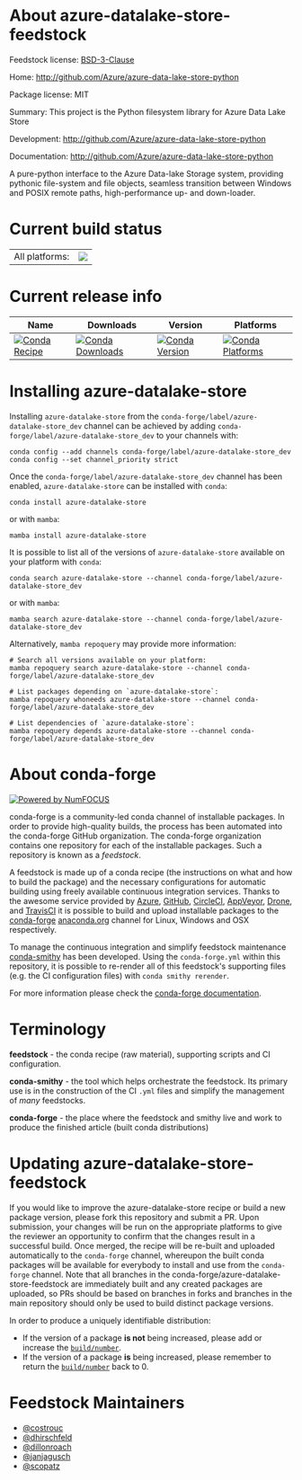 About azure-datalake-store-feedstock
====================================

Feedstock license: [BSD-3-Clause](https://github.com/conda-forge/azure-datalake-store-feedstock/blob/main/LICENSE.txt)

Home: http://github.com/Azure/azure-data-lake-store-python

Package license: MIT

Summary: This project is the Python filesystem library for Azure Data Lake Store

Development: http://github.com/Azure/azure-data-lake-store-python

Documentation: http://github.com/Azure/azure-data-lake-store-python

A pure-python interface to the Azure Data-lake Storage system,
providing pythonic file-system and file objects, seamless transition
between Windows and POSIX remote paths, high-performance up- and down-loader.

Current build status
====================


<table><tr><td>All platforms:</td>
    <td>
      <a href="https://dev.azure.com/conda-forge/feedstock-builds/_build/latest?definitionId=7807&branchName=main">
        <img src="https://dev.azure.com/conda-forge/feedstock-builds/_apis/build/status/azure-datalake-store-feedstock?branchName=main">
      </a>
    </td>
  </tr>
</table>

Current release info
====================

| Name | Downloads | Version | Platforms |
| --- | --- | --- | --- |
| [![Conda Recipe](https://img.shields.io/badge/recipe-azure--datalake--store-green.svg)](https://anaconda.org/conda-forge/azure-datalake-store) | [![Conda Downloads](https://img.shields.io/conda/dn/conda-forge/azure-datalake-store.svg)](https://anaconda.org/conda-forge/azure-datalake-store) | [![Conda Version](https://img.shields.io/conda/vn/conda-forge/azure-datalake-store.svg)](https://anaconda.org/conda-forge/azure-datalake-store) | [![Conda Platforms](https://img.shields.io/conda/pn/conda-forge/azure-datalake-store.svg)](https://anaconda.org/conda-forge/azure-datalake-store) |

Installing azure-datalake-store
===============================

Installing `azure-datalake-store` from the `conda-forge/label/azure-datalake-store_dev` channel can be achieved by adding `conda-forge/label/azure-datalake-store_dev` to your channels with:

```
conda config --add channels conda-forge/label/azure-datalake-store_dev
conda config --set channel_priority strict
```

Once the `conda-forge/label/azure-datalake-store_dev` channel has been enabled, `azure-datalake-store` can be installed with `conda`:

```
conda install azure-datalake-store
```

or with `mamba`:

```
mamba install azure-datalake-store
```

It is possible to list all of the versions of `azure-datalake-store` available on your platform with `conda`:

```
conda search azure-datalake-store --channel conda-forge/label/azure-datalake-store_dev
```

or with `mamba`:

```
mamba search azure-datalake-store --channel conda-forge/label/azure-datalake-store_dev
```

Alternatively, `mamba repoquery` may provide more information:

```
# Search all versions available on your platform:
mamba repoquery search azure-datalake-store --channel conda-forge/label/azure-datalake-store_dev

# List packages depending on `azure-datalake-store`:
mamba repoquery whoneeds azure-datalake-store --channel conda-forge/label/azure-datalake-store_dev

# List dependencies of `azure-datalake-store`:
mamba repoquery depends azure-datalake-store --channel conda-forge/label/azure-datalake-store_dev
```


About conda-forge
=================

[![Powered by
NumFOCUS](https://img.shields.io/badge/powered%20by-NumFOCUS-orange.svg?style=flat&colorA=E1523D&colorB=007D8A)](https://numfocus.org)

conda-forge is a community-led conda channel of installable packages.
In order to provide high-quality builds, the process has been automated into the
conda-forge GitHub organization. The conda-forge organization contains one repository
for each of the installable packages. Such a repository is known as a *feedstock*.

A feedstock is made up of a conda recipe (the instructions on what and how to build
the package) and the necessary configurations for automatic building using freely
available continuous integration services. Thanks to the awesome service provided by
[Azure](https://azure.microsoft.com/en-us/services/devops/), [GitHub](https://github.com/),
[CircleCI](https://circleci.com/), [AppVeyor](https://www.appveyor.com/),
[Drone](https://cloud.drone.io/welcome), and [TravisCI](https://travis-ci.com/)
it is possible to build and upload installable packages to the
[conda-forge](https://anaconda.org/conda-forge) [anaconda.org](https://anaconda.org/)
channel for Linux, Windows and OSX respectively.

To manage the continuous integration and simplify feedstock maintenance
[conda-smithy](https://github.com/conda-forge/conda-smithy) has been developed.
Using the ``conda-forge.yml`` within this repository, it is possible to re-render all of
this feedstock's supporting files (e.g. the CI configuration files) with ``conda smithy rerender``.

For more information please check the [conda-forge documentation](https://conda-forge.org/docs/).

Terminology
===========

**feedstock** - the conda recipe (raw material), supporting scripts and CI configuration.

**conda-smithy** - the tool which helps orchestrate the feedstock.
                   Its primary use is in the construction of the CI ``.yml`` files
                   and simplify the management of *many* feedstocks.

**conda-forge** - the place where the feedstock and smithy live and work to
                  produce the finished article (built conda distributions)


Updating azure-datalake-store-feedstock
=======================================

If you would like to improve the azure-datalake-store recipe or build a new
package version, please fork this repository and submit a PR. Upon submission,
your changes will be run on the appropriate platforms to give the reviewer an
opportunity to confirm that the changes result in a successful build. Once
merged, the recipe will be re-built and uploaded automatically to the
`conda-forge` channel, whereupon the built conda packages will be available for
everybody to install and use from the `conda-forge` channel.
Note that all branches in the conda-forge/azure-datalake-store-feedstock are
immediately built and any created packages are uploaded, so PRs should be based
on branches in forks and branches in the main repository should only be used to
build distinct package versions.

In order to produce a uniquely identifiable distribution:
 * If the version of a package **is not** being increased, please add or increase
   the [``build/number``](https://docs.conda.io/projects/conda-build/en/latest/resources/define-metadata.html#build-number-and-string).
 * If the version of a package **is** being increased, please remember to return
   the [``build/number``](https://docs.conda.io/projects/conda-build/en/latest/resources/define-metadata.html#build-number-and-string)
   back to 0.

Feedstock Maintainers
=====================

* [@costrouc](https://github.com/costrouc/)
* [@dhirschfeld](https://github.com/dhirschfeld/)
* [@dillonroach](https://github.com/dillonroach/)
* [@janjagusch](https://github.com/janjagusch/)
* [@scopatz](https://github.com/scopatz/)

